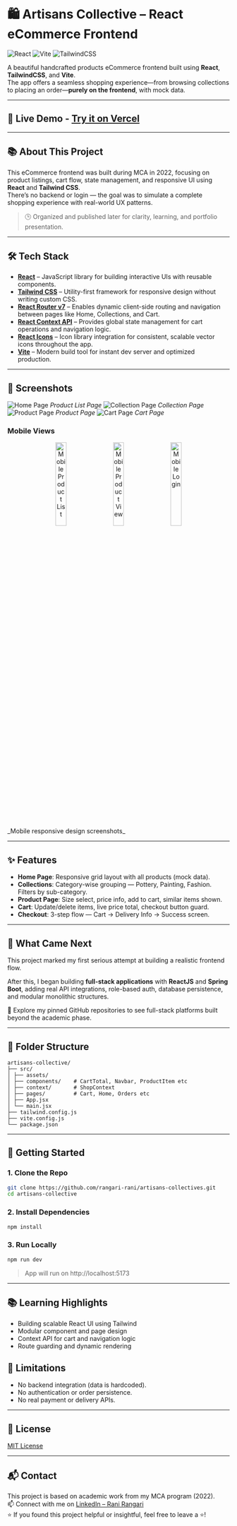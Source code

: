 # 🛍️ Artisans Collective – React eCommerce Frontend

![React](https://img.shields.io/badge/React-20232A?style=for-the-badge&logo=react&logoColor=61DAFB)
![Vite](https://img.shields.io/badge/Vite-646CFF?style=for-the-badge&logo=vite&logoColor=white)
![TailwindCSS](https://img.shields.io/badge/TailwindCSS-38B2AC?style=for-the-badge&logo=tailwind-css&logoColor=white)

A beautiful handcrafted products eCommerce frontend built using **React**, **TailwindCSS**, and **Vite**.  
The app offers a seamless shopping experience—from browsing collections to placing an order—**purely on the frontend**, with mock data.

---

## 🚀 Live Demo -  [Try it on Vercel](https://artisans-collectives.vercel.app/)

---

## 📚 About This Project

This eCommerce frontend was built during MCA in 2022, focusing on product listings, cart flow, state management, and responsive UI using **React** and **Tailwind CSS**.  
There’s no backend or login — the goal was to simulate a complete shopping experience with real-world UX patterns.

> 🕒 Organized and published later for clarity, learning, and portfolio presentation.

---

## 🛠️ Tech Stack

- [**React**](https://reactjs.org/) – JavaScript library for building interactive UIs with reusable components. 
- [**Tailwind CSS**](https://tailwindcss.com/) –  Utility-first framework for responsive design without writing custom CSS.   
- [**React Router v7**](https://reactrouter.com/en/main) – Enables dynamic client-side routing and navigation between pages like Home, Collections, and Cart.  
- [**React Context API**](https://reactjs.org/docs/context.html) – Provides global state management for cart operations and navigation logic.  
- [**React Icons**](https://react-icons.github.io/react-icons/) – Icon library integration for consistent, scalable vector icons throughout the app.
- [**Vite**](https://vitejs.dev/) – Modern build tool for instant dev server and optimized production.  
  
---

## 📸 Screenshots

![Home Page](https://github.com/rangari-rani/artisans-collectives/blob/702760e6aec5c2358f54f7878e803c1e76177934/artisans-collective/public/homepage.png)
_Product List Page_
![Collection Page](https://github.com/rangari-rani/artisans-collectives/blob/702760e6aec5c2358f54f7878e803c1e76177934/artisans-collective/public/collection.png)
_Collection Page_
![Product Page](https://github.com/rangari-rani/artisans-collectives/blob/702760e6aec5c2358f54f7878e803c1e76177934/artisans-collective/public/product.png)
_Product Page_
![Cart Page](https://github.com/rangari-rani/artisans-collectives/blob/702760e6aec5c2358f54f7878e803c1e76177934/artisans-collective/public/cart.png)
_Cart Page_

### Mobile Views
<p align="center">
  <img src="https://github.com/rangari-rani/artisans-collectives/blob/aaea177e1388238a67914350999e81638eae26fb/artisans-collective/public/home_mobile.png" alt="Mobile Product List" width="22%">
  &nbsp;&nbsp;&nbsp;
  <img src="https://github.com/rangari-rani/artisans-collectives/blob/aaea177e1388238a67914350999e81638eae26fb/artisans-collective/public/product_mobile.png" alt="Mobile Product View" width="22%">
  &nbsp;&nbsp;&nbsp;
  <img src="https://github.com/rangari-rani/artisans-collectives/blob/aaea177e1388238a67914350999e81638eae26fb/artisans-collective/public/cart_mobile.png" alt="Mobile Login" width="22%">
  
</p>
_Mobile responsive design screenshots_

---

## ✨ Features

- **Home Page**: Responsive grid layout with all products (mock data).
- **Collections**: Category-wise grouping — Pottery, Painting, Fashion. Filters by sub-category.
- **Product Page**: Size select, price info, add to cart, similar items shown.
- **Cart**: Update/delete items, live price total, checkout button guard.
- **Checkout**: 3-step flow — Cart → Delivery Info → Success screen.

---

## 🔄 What Came Next

This project marked my first serious attempt at building a realistic frontend flow.

After this, I began building **full-stack applications** with **ReactJS** and **Spring Boot**, adding real API integrations, role-based auth, database persistence, and modular monolithic structures.

📌 Explore my pinned GitHub repositories to see full-stack platforms built beyond the academic phase.

---

## 📁 Folder Structure

```
artisans-collective/
├── src/
│ ├── assets/
│ ├── components/    # CartTotal, Navbar, ProductItem etc
│ ├── context/       # ShopContext
│ ├── pages/         # Cart, Home, Orders etc
│ ├── App.jsx
│ └── main.jsx
├── tailwind.config.js
├── vite.config.js
└── package.json
```

---

## 🚀 Getting Started

### 1. Clone the Repo

```bash
git clone https://github.com/rangari-rani/artisans-collectives.git
cd artisans-collective
```

### 2. Install Dependencies

```bash
npm install
```

### 3. Run Locally

```bash
npm run dev
```
> App will run on http://localhost:5173

---

## 📚 Learning Highlights  

- Building scalable React UI using Tailwind
- Modular component and page design
- Context API for cart and navigation logic
- Route guarding and dynamic rendering

## 🚫 Limitations 

- No backend integration (data is hardcoded).
- No authentication or order persistence.
- No real payment or delivery APIs.

---

## 📜 License

[MIT License](LICENSE)

---

## 📬 Contact

This project is based on academic work from my MCA program (2022).  
📫 Connect with me on [LinkedIn – Rani Rangari](https://www.linkedin.com/in/rani-rangari/)  
⭐ If you found this project helpful or insightful, feel free to leave a ⭐!
